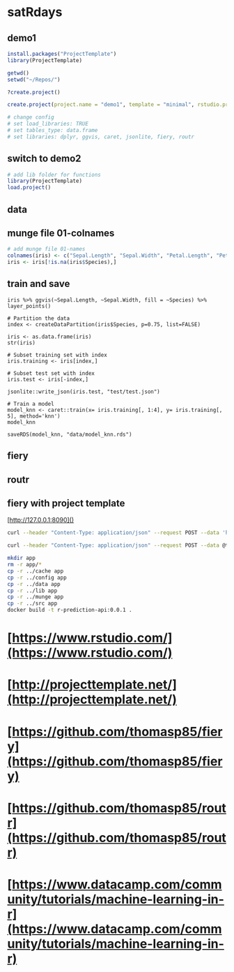 # satRdays

## demo1

```r
install.packages("ProjectTemplate")
library(ProjectTemplate)

getwd()
setwd("~/Repos/")

?create.project()

create.project(project.name = "demo1", template = "minimal", rstudio.project = TRUE)

# change config
# set load_libraries: TRUE
# set tables_type: data.frame
# set libraries: dplyr, ggvis, caret, jsonlite, fiery, routr
```

## switch to demo2

```r
# add lib folder for functions
library(ProjectTemplate)
load.project()
```

## data

## munge file 01-colnames

```r
# add munge file 01-names
colnames(iris) <- c("Sepal.Length", "Sepal.Width", "Petal.Length", "Petal.Width", "Species")
iris <- iris[!is.na(iris$Species),]
```

## train and save

```
iris %>% ggvis(~Sepal.Length, ~Sepal.Width, fill = ~Species) %>% layer_points()

# Partition the data
index <- createDataPartition(iris$Species, p=0.75, list=FALSE)

iris <- as.data.frame(iris)
str(iris)

# Subset training set with index
iris.training <- iris[index,]

# Subset test set with index
iris.test <- iris[-index,]

jsonlite::write_json(iris.test, "test/test.json")

# Train a model
model_knn <- caret::train(x= iris.training[, 1:4], y= iris.training[, 5], method='knn')
model_knn

saveRDS(model_knn, "data/model_knn.rds")
```

## fiery

## routr

## fiery with project template

[http://127.0.0.1:8090]()

```bash
curl --header "Content-Type: application/json" --request POST --data 'hello satRdays' http://localhost:9092/predict/
```

```bash
curl --header "Content-Type: application/json" --request POST --data @test.json http://localhost:9092/predict/
```

```bash
mkdir app
rm -r app/*
cp -r ../cache app
cp -r ../config app
cp -r ../data app
cp -r ../lib app
cp -r ../munge app
cp -r ../src app
docker build -t r-prediction-api:0.0.1 .
```

# [https://www.rstudio.com/](https://www.rstudio.com/)
# [http://projecttemplate.net/](http://projecttemplate.net/)
# [https://github.com/thomasp85/fiery](https://github.com/thomasp85/fiery)
# [https://github.com/thomasp85/routr](https://github.com/thomasp85/routr)
# [https://www.datacamp.com/community/tutorials/machine-learning-in-r](https://www.datacamp.com/community/tutorials/machine-learning-in-r)